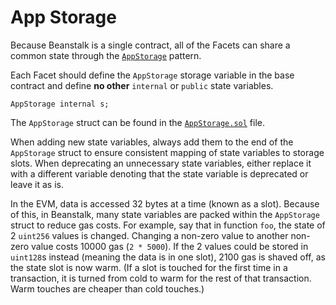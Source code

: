 # App Storage

Because Beanstalk is a single contract, all of the Facets can share a common state through the [`AppStorage`](https://dev.to/mudgen/appstorage-pattern-for-state-variables-in-solidity-3lki) pattern.

Each Facet should define the `AppStorage` storage variable in the base contract and define **no other** `internal` or `public` state variables.

```solidity
AppStorage internal s;
```

The `AppStorage` struct can be found in the [`AppStorage.sol`](https://github.com/BeanstalkFarms/Beanstalk/blob/master/protocol/contracts/farm/AppStorage.sol) file.

When adding new state variables, always add them to the end of the `AppStorage` struct to ensure consistent mapping of state variables to storage slots. When deprecating an unnecessary state variables, either replace it with a different variable denoting that the state variable is deprecated or leave it as is.

In the EVM, data is accessed 32 bytes at a time (known as a slot). Because of this, in Beanstalk, many state variables are packed within the `AppStorage` struct to reduce gas costs. For example, say that in function `foo`, the state of 2 `uint256` values is changed. Changing a non-zero value to another non-zero value costs 10000 gas (`2 * 5000`). If the 2 values could be stored in `uint128`s instead (meaning the data is in one slot), 2100 gas is shaved off, as the state slot is now warm. (If a slot is touched for the first time in a transaction, it is turned from cold to warm for the rest of that transaction. Warm touches are cheaper than cold touches.)
